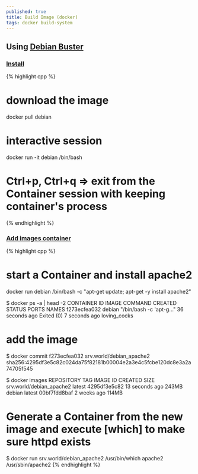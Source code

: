 ```yaml
---
published: true
title: Build Image (docker)
tags: docker build-system
---
```

## Using [Debian Buster](https://www.server-world.info/en/note?os=Debian_10&p=docker&f=1)

### [Install](https://www.server-world.info/en/note?os=Debian_10&p=docker&f=1)

{% highlight cpp %}
# download the image
docker pull debian

# interactive session
docker run -it debian /bin/bash
# Ctrl+p, Ctrl+q => exit from the Container session with keeping container's process
{% endhighlight %}

### [Add images container](https://www.server-world.info/en/note?os=Debian_10&p=docker&f=2)

{% highlight cpp %}
# start a Container and install apache2
docker run debian /bin/bash -c "apt-get update; apt-get -y install apache2" 

$ docker ps -a | head -2
CONTAINER ID        IMAGE               COMMAND                  CREATED             STATUS                       PORTS               NAMES
f273ecfea032        debian              "/bin/bash -c 'apt-g…"   36 seconds ago      Exited (0) 7 seconds ago                         loving_cocks

# add the image
$ docker commit f273ecfea032 srv.world/debian_apache2
sha256:4295df3e5c82c024da75f82181b00004e2a3e4c5fcbe120dc8e3a2a74705f545

$ docker images
REPOSITORY                 TAG                 IMAGE ID            CREATED             SIZE
srv.world/debian_apache2   latest              4295df3e5c82        13 seconds ago      243MB
debian                     latest              00bf7fdd8baf        2 weeks ago         114MB

# Generate a Container from the new image and execute [which] to make sure httpd exists
$ docker run srv.world/debian_apache2 /usr/bin/which apache2
/usr/sbin/apache2 
{% endhighlight %}
